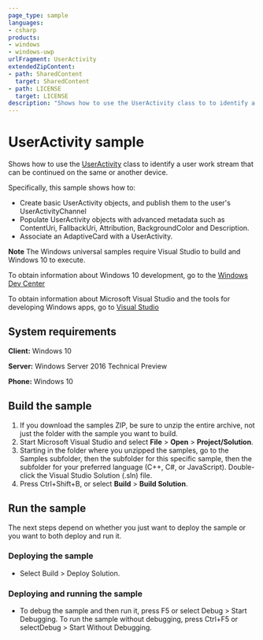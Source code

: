 ```yaml
---
page_type: sample
languages:
- csharp
products:
- windows
- windows-uwp
urlFragment: UserActivity
extendedZipContent:
- path: SharedContent
  target: SharedContent
- path: LICENSE
  target: LICENSE
description: "Shows how to use the UserActivity class to to identify a user work stream that can be continued on the same or another device."
---
```


<!---
  category: DeepLinksAndAppToAppCommunication
  samplefwlink: http://go.microsoft.com/fwlink/p/?LinkId=873257
-->

# UserActivity sample

Shows how to use the [UserActivity](https://docs.microsoft.com/uwp/api/windows.applicationmodel.useractivities.useractivity) 
class to identify a user work stream that can be continued on the same or another device.

Specifically, this sample shows how to:

- Create basic UserActivity objects, and publish them to the user's UserActivityChannel
- Populate UserActivity objects with advanced metadata such as ContentUri, FallbackUri, Attribution, BackgroundColor and Description.
- Associate an AdaptiveCard with a UserActivity.

**Note** The Windows universal samples require Visual Studio to build and Windows 10 to execute.

To obtain information about Windows 10 development, go to the [Windows Dev Center](http://go.microsoft.com/fwlink/?LinkID=532421)

To obtain information about Microsoft Visual Studio and the tools for developing Windows apps, go to [Visual Studio](http://go.microsoft.com/fwlink/?LinkID=532422)

## System requirements

**Client:** Windows 10 

**Server:** Windows Server 2016 Technical Preview

**Phone:** Windows 10 

## Build the sample

1. If you download the samples ZIP, be sure to unzip the entire archive, not just the folder with the sample you want to build. 
2. Start Microsoft Visual Studio and select **File** \> **Open** \> **Project/Solution**.
3. Starting in the folder where you unzipped the samples, go to the Samples subfolder, then the subfolder for this specific sample, then the subfolder for your preferred language (C++, C#, or JavaScript). Double-click the Visual Studio Solution (.sln) file.
4. Press Ctrl+Shift+B, or select **Build** \> **Build Solution**.

## Run the sample

The next steps depend on whether you just want to deploy the sample or you want to both deploy and run it.

### Deploying the sample

- Select Build > Deploy Solution. 

### Deploying and running the sample

- To debug the sample and then run it, press F5 or select Debug >  Start Debugging. To run the sample without debugging, press Ctrl+F5 or selectDebug > Start Without Debugging. 
